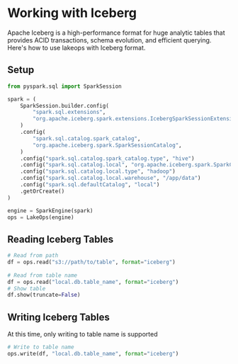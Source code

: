 # Working with Iceberg

Apache Iceberg is a high-performance format for huge analytic tables that provides ACID transactions, schema evolution, and efficient querying. Here's how to use lakeops with Iceberg format.

## Setup
```python
from pyspark.sql import SparkSession

spark = (
    SparkSession.builder.config(
        "spark.sql.extensions",
        "org.apache.iceberg.spark.extensions.IcebergSparkSessionExtensions",
    )
    .config(
        "spark.sql.catalog.spark_catalog",
        "org.apache.iceberg.spark.SparkSessionCatalog",
    )
    .config("spark.sql.catalog.spark_catalog.type", "hive")
    .config("spark.sql.catalog.local", "org.apache.iceberg.spark.SparkCatalog")
    .config("spark.sql.catalog.local.type", "hadoop")
    .config("spark.sql.catalog.local.warehouse", "/app/data")
    .config("spark.sql.defaultCatalog", "local")
    .getOrCreate()
)

engine = SparkEngine(spark)
ops = LakeOps(engine)
```

## Reading Iceberg Tables

```python
# Read from path
df = ops.read("s3://path/to/table", format="iceberg")
    
# Read from table name
df = ops.read("local.db.table_name", format="iceberg")
# Show table
df.show(truncate=False)
```

## Writing Iceberg Tables

At this time, only writing to table name is supported

```python
# Write to table name
ops.write(df, "local.db.table_name", format="iceberg")
```
